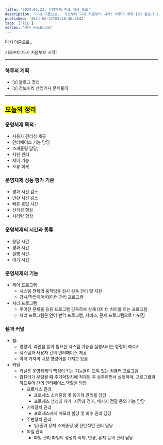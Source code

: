 ```yaml
---
title: '2024.06.23: 운영체제 주요 내용 복습'
description: '다시 이론으로.. 기초부터 다시 처음부터 시작! 하루의 계획 [x] 블로그 정리 [x] 정보처리 산업기사 문제풀이 오늘의 정리 운영체제 목적 : 사용자 편리성 제공 인터페이스 기능 담당 스케줄링 담당, 자원 관리 제어 기능 오류 회복 운영체제 성능 평가 기준 경과 시간 감소 반환 시간 감소 빠른 응답 시간 신뢰성 향상 처리량 향상 운영체제의 시간과 종류 응답 시간 경과 시간 실행 시간 대기 시간 ...'
published: '2024-06-23T09:10:40.254Z'
tags: ['TIL']
series: '과거 Hashnode'
---
```


다시 이론으로..

기초부터 다시 처음부터 시작!

---

### 하루의 계획

- \[x\] 블로그 정리
- \[x\] 정보처리 산업기사 문제풀이

---

## **<mark>오늘의 정리</mark>**

### 운영체제 목적 :

- 사용자 편리성 제공
- 인터페이스 기능 담당
- 스케줄링 담당,
- 자원 관리
- 제어 기능
- 오류 회복

### 운영체제 성능 평가 기준

- 경과 시간 감소
- 반환 시간 감소
- 빠른 응답 시간
- 신뢰성 향상
- 처리량 향상

### 운영체제의 시간과 종류

- 응답 시간
- 경과 시간
- 실행 시간
- 대기 시간

### 운영체제의 기능

- 제어 프로그램
  - 시스템 전체의 움직임을 감사 감독 관리 및 지원
  - 감시/작업제어/데이터 관리 프로그램
- 처리 프로그램
  - 주어진 문제를 응용 프로그램 감독하에 실제 데이터 처리를 하는 프로그램
  - 처리 프로그램은 언어 번역 프로그램, 서비스, 문제 프로그램으로 나눠짐

### 쉘과 커널

- 쉘:
  - 명령어, 라인을 읽어 필요한 시스템 기능을 실행시키는 명령어 해석기
  - 시스템과 사용자 간의 인터페이스 제공
  - 여러 가지의 내장 명령어를 가지고 있음
- 커널
  - 커널은 운영체제의 핵심이 되는 기능들이 모여 있는 컴퓨터 프로그램
  - 컴퓨터가 부팅될 때 주기억장치에 적재된 후 상주하면서 실행하며, 프로그램과 하드우어 간의 인터페이스 역할을 담당
    - 프로세스 관리:
      - 프로세스 스케줄링 및 동기화 관리를 담당
      - 프로세스 생성과 제거, 시작과 정지, 메시지 전달 등의 기능 담당
    - 기억장치 관리
      - 프로세스에게 메모리 할당 및 회수 관리 담당
    - 주변장치 관리
      - 입/출력 장치 스케줄링 및 전반적인 관리 담당
    - 파일 관리
      - 파일 관리 파일의 생성과 삭제, 변경, 유지 등의 관리 담당

